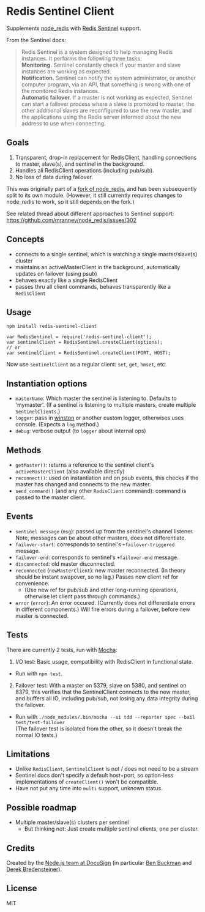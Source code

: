Redis Sentinel Client
===========================

Supplements [node_redis](https://github.com/mranney/node_redis) with [Redis Sentinel](http://redis.io/topics/sentinel) support.

From the Sentinel docs:

> Redis Sentinel is a system designed to help managing Redis instances. It performs the following three tasks:  
> **Monitoring.** Sentinel constantly check if your master and slave instances are working as expected.  
> **Notification.** Sentinel can notify the system administrator, or another computer program, via an API, 
> that something is wrong with one of the monitored Redis instances.  
> **Automatic failover.** If a master is not working as expected, Sentinel can start a failover process 
> where a slave is promoted to master, the other additional slaves are reconfigured to use the new master, 
> and the applications using the Redis server informed about the new address to use when connecting.


## Goals

1. Transparent, drop-in replacement for RedisClient, handling connections to master, slave(s), and sentinel in the background.
2. Handles all RedisClient operations (including pub/sub).
3. No loss of data during failover.

This was originally part of a [fork of node_redis](https://github.com/DocuSignDev/node_redis),
and has been subsequently split to its own module.
(However, it still currently requires changes to node_redis to work, so it still depends on the fork.)

See related thread about different approaches to Sentinel support: https://github.com/mranney/node_redis/issues/302


## Concepts

- connects to a single sentinel, which is watching a single master/slave(s) cluster
- maintains an activeMasterClient in the background, automatically updates on failover (using psub)
- behaves exactly like a single RedisClient
- passes thru all client commands, behaves transparently like a `RedisClient`

## Usage

`npm install redis-sentinel-client`

```
var RedisSentinel = require('redis-sentinel-client');
var sentinelClient = RedisSentinel.createClient(options);
// or
var sentinelClient = RedisSentinel.createClient(PORT, HOST);
```

Now use `sentinelClient` as a regular client: `set`, `get`, `hmset`, etc.

## Instantiation options

- `masterName`: Which master the sentinel is listening to. Defaults to 'mymaster'. (If a sentinel is listening to multiple masters, create multiple `SentinelClients`.)
- `logger`: pass in [winston](https://github.com/flatiron/winston) or another custom logger, otherwises uses console. (Expects a `log` method.)
- `debug`: verbose output (to `logger` about internal ops)


## Methods

- `getMaster()`: returns a reference to the sentinel client's `activeMasterClient` (also available directly)
- `reconnect()`: used on instantiation and on psub events, this checks if the master has changed and connects to the new master.
- `send_command()` (and any other `RedisClient` command): command is passed to the master client.


## Events

- `sentinel message` (`msg`): passed up from the sentinel's channel listener. Note, messages can be about other masters, does not differentiate.
- `failover-start`: corresponds to sentinel's `+failover-triggered` message.
- `failover-end`: corresponds to sentinel's `+failover-end` message.
- `disconnected`: old master disconnected.
- `reconnected` (`newMasterClient`): new master reconnected. (In theory should be instant swapover, so no lag.) Passes new client ref for convenience.
    - (Use new ref for pub/sub and other long-running operations, otherwise let client pass through commands.)
- `error` (`error`): An error occured. (Currently does not differentiate errors in different components.) Will fire errors during a failover, before new master is connected.


## Tests

There are currently 2 tests, run with [Mocha](https://github.com/visionmedia/mocha):

1. I/O test: Basic usage, compatibility with RedisClient in functional state.  
  - Run with `npm test`.
2. Failover test: With a master on 5379, slave on 5380, and sentinel on 8379,
this verifies that the SentinelClient connects to the new master,
and buffers all IO, including pub/sub, not losing any data integrity during the failover.  
  - Run with `./node_modules/.bin/mocha --ui tdd --reporter spec --bail test/test-failover`  
(The failover test is isolated from the other, so it doesn't break the normal IO tests.)


## Limitations

- Unlike `RedisClient`, `SentinelClient` is not / does not need to be a stream
- Sentinel docs don't specify a default host+port, so option-less implementations of `createClient()` won't be compatible.
- Have not put any time into `multi` support, unknown status.


## Possible roadmap

- Multiple master/slave(s) clusters per sentinel
  - But thinking not: Just create multiple sentinel clients, one per cluster.


## Credits

Created by the [Node.js team at DocuSign](https://github.com/DocuSignDev) (in particular [Ben Buckman](https://github.com/newleafdigital) and [Derek Bredensteiner](https://github.com/proksoup)).


## License

MIT
